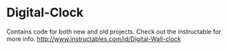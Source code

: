 # Digital-Clock
Contains code for both new and old projects.
Check out the instructable for more info.
http://www.instructables.com/id/Digital-Wall-clock
